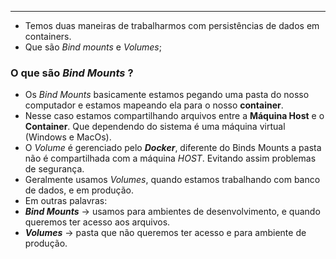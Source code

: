 ___
- Temos duas maneiras de trabalharmos com persistências de dados em containers.
- Que são *Bind mounts* e *Volumes*;

### O que são *Bind Mounts* ?
- Os *Bind Mounts* basicamente estamos pegando uma pasta do nosso computador e estamos mapeando ela para o nosso **container**.
- Nesse caso estamos compartilhando arquivos entre a **Máquina Host** e o **Container**. Que dependendo do sistema é uma máquina virtual (Windows e MacOs).
- O *Volume* é gerenciado pelo ***Docker***, diferente do Binds Mounts a pasta não é compartilhada com a máquina *HOST*. Evitando assim problemas de segurança.
- Geralmente usamos *Volumes*, quando estamos trabalhando com banco de dados, e em produção.
- Em outras palavras:
- ***Bind Mounts*** -> usamos para ambientes de desenvolvimento, e quando queremos ter acesso aos arquivos.
- ***Volumes*** -> pasta que não queremos ter acesso e para ambiente de produção.
